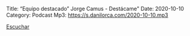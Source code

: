 Title: “Equipo destacado” Jorge Camus - Destácame"
Date: 2020-10-10
Category: Podcast
Mp3: https://s.danilorca.com/2020-10-10.mp3

<a href="https://s.danilorca.com/2020-10-10.mp3" type="audio/mpeg">
Escuchar
</a>

